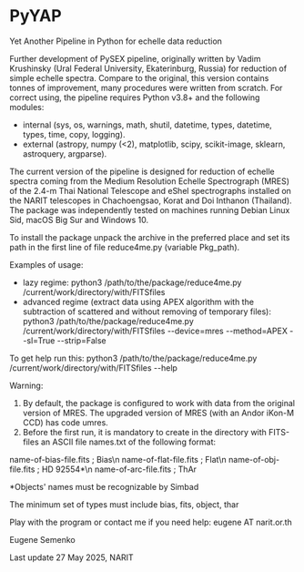 # PyYAP
Yet Another Pipeline in Python for echelle data reduction

Further development of PySEX pipeline, originally written by Vadim Krushinsky (Ural Federal University, Ekaterinburg, Russia) for reduction of simple echelle spectra. Compare to the original, this version contains tonnes of improvement, many procedures were written from scratch. For correct using, the pipeline requires Python v3.8+ and the following modules:
- internal (sys, os, warnings, math, shutil, datetime, types, datetime, types, time, copy, logging).
- external (astropy, numpy (<2), matplotlib, scipy, scikit-image, sklearn, astroquery, argparse).

The current version of the pipeline is designed for reduction of echelle spectra coming from the Medium Resolution Echelle Spectrograph (MRES) of the 2.4-m Thai National Telescope and eShel spectrographs installed on the NARIT telescopes in Chachoengsao, Korat and Doi Inthanon (Thailand). The package was independently tested on machines running Debian Linux Sid, macOS Big Sur and Windows 10.

To install the package unpack the archive in the preferred place and set its path in the first line of file reduce4me.py (variable Pkg_path).

Examples of usage:
- lazy regime:
python3  /path/to/the/package/reduce4me.py /current/work/directory/with/FITSfiles 
- advanced regime (extract data using APEX algorithm with the subtraction of scattered and without removing of temporary files):
python3  /path/to/the/package/reduce4me.py /current/work/directory/with/FITSfiles --device=mres --method=APEX --sl=True --strip=False

To get help run this:
python3  /path/to/the/package/reduce4me.py /current/work/directory/with/FITSfiles  --help

Warning:
1. By default, the package is configured to work with data from the original version of MRES. The upgraded version of MRES (with an Andor iKon-M CCD) has code umres.
2. Before the first run, it is mandatory to create in the directory with FITS-files an ASCII file names.txt of the following format:

name-of-bias-file.fits   ;  Bias\n
name-of-flat-file.fits   ;  Flat\n
name-of-obj-file.fits   ;  HD 92554*\n
name-of-arc-file.fits   ; ThAr

*Objects' names must be recognizable by Simbad

The minimum set of types must include bias, fits, object, thar

Play with the program or contact me if you need help: eugene AT narit.or.th

Eugene Semenko

Last update 27 May 2025, NARIT
